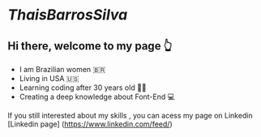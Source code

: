 # **_ThaisBarrosSilva_**

## Hi there, welcome to my page :point_up_2:

- I am Brazilian women :brazil:
- Living in USA 🇺🇸
- Learning coding after 30 years old :woman_technologist:
- Creating a deep knowledge about Font-End :computer:

If you still interested about my skills , you can acess my page on Linkedin  [Linkedin page] (https://www.linkedin.com/feed/)
